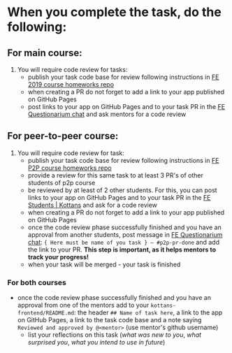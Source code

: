 # When you complete the task, do the following:

## For main course:

1. You will require code review for tasks:
   * publish your task code base for review following instructions in [FE 2019 course homeworks repo](https://github.com/kottans/frontend-2019-homeworks)
   * when creating a PR do not forget to add a link to your app published on GitHub Pages
   * post links to your app on GitHub Pages and to your task PR in the [FE Questionarium chat](https://t.me/joinchat/DmX0JAl-mh5W0jrWli8Ycw) and ask mentors for a code review

## For peer-to-peer course:

1. You will require code review for task:
   * publish your task code base for review following instructions in [FE P2P course homeworks repo](https://github.com/kottans/frontend-2019-p2p)
   * provide a review for this same task to at least 3 PR's of other students of p2p course
   * be reviewed by at least of 2 other students. For this, you can post links to your app on GitHub Pages and to your task PR in the [FE Students | Kottans](https://t.me/joinchat/DmX0JBHVkEhV1us2HdMmpA) and ask for a code review
   * when creating a PR do not forget to add a link to your app published on GitHub Pages
   * once the code review phase successfully finished and you have an approval from another students, post message in [FE Questionarium chat](https://t.me/joinchat/DmX0JAl-mh5W0jrWli8Ycw):
   `{ Here must be name of you task } — #p2p-pr-done` and add the link to your PR. **This step is important, as it helps mentors to track your progress!**
   * when your task will be merged - your task is finished
   
   
### For both courses

* once the code review phase successfully finished and you have an approval from one of the mentors add to your `kottans-frontend/README.md`:
     the header `## Name of task here`,
     a link to the app on GitHub Pages,
     a link to the task code base and
     a note saying `Reviewed and approved by @<mentor>`
     (use mentor's github username)
   * list your reflections on this task
     (_what was new to you_, _what surprised you_, _what you intend to use in future_)
